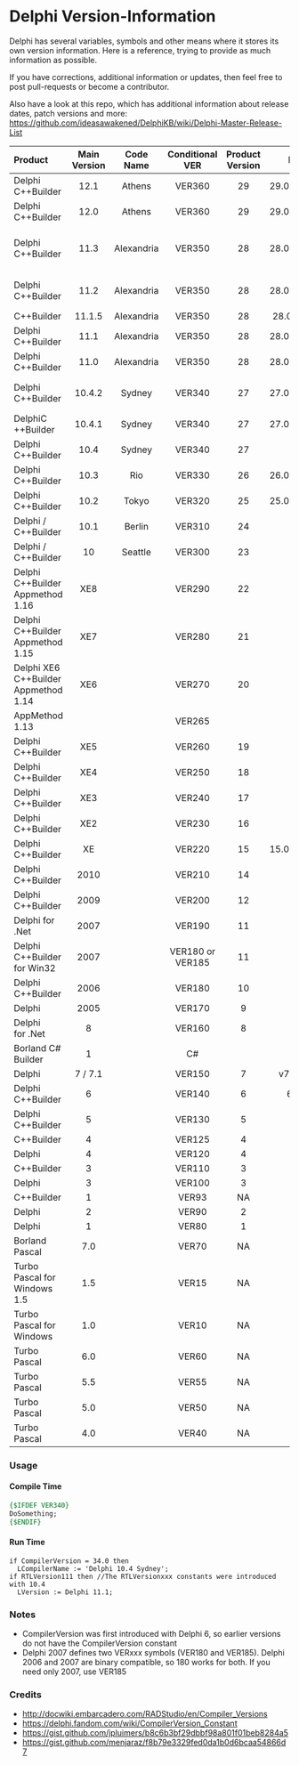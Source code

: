 # Delphi Version-Information

Delphi has several variables, symbols and other means where it stores its own version information. Here is a reference, trying to provide as much information as possible. 

If you have corrections, additional information or updates, then feel free to post pull-requests or become a contributor.

Also have a look at this repo, which has additional information about release dates, patch versions and more:
https://github.com/ideasawakened/DelphiKB/wiki/Delphi-Master-Release-List

| Product                                      | Main  Version | Code Name | Conditional VER  | Product Version | Build No. | Package Version | CompilerVersion | RTLVersion<br />RTLVersionxxx | Project Version | HKCU/HKLM Registry Path |
| :------------------------------------------- | :--------------: | :-------------: | :-------------: | :-------------: | :-------------: | :--------------------------------------------- | :--------------------------------------------: | :--------------------------------------------: | ---------------------------------------------- | :--------------------------------------------: |
| Delphi<br />C++Builder | 12.1 | Athens | VER360 | 29 | 29.0.51961.7529 | 290 | 36.0 | 36.0<br />RTLVersion121 | 20.1 | \Software\Embarcadero\BDS\23.0 |
| Delphi<br />C++Builder | 12.0 | Athens | VER360 | 29 | 29.0.50491.5718 | 290 | 36.0 | 36.0<br />RTLVersion120 | 20.1 | \Software\Embarcadero\BDS\23.0 |
| Delphi<br />C++Builder | 11.3 | Alexandria | VER350 | 28 | 28.0.47991.2819 | 280 | 35.0 | 35.0<br />RTLVersion111<br/> RTLVersion112<br/> RTLVersion113 | 19.5 | \Software\Embarcadero\BDS\22.0 |
| Delphi<br />C++Builder | 11.2 | Alexandria | VER350 | 28 | 28.0.46141.0937 | 280 | 35.0 | 35.0<br />RTLVersion111<br/> RTLVersion112 | 19.5 | \Software\Embarcadero\BDS\22.0 |
| C++Builder | 11.1.5 | Alexandria | VER350 | 28 | 28.0.45591.253 | 280 | 35.0 |  | 19.4 | \Software\Embarcadero\BDS\22.0 |
| Delphi<br />C++Builder | 11.1 | Alexandria | VER350 | 28 | 28.0.44500.8973 | 280 | 35.0 | 35.0<br />RTLVersion111 | 19.4 | \Software\Embarcadero\BDS\22.0 |
| Delphi<br />C++Builder | 11.0 | Alexandria | VER350 | 28 | 28.0.42600.6491 | 280 | 35.0 | 35.0 | 19.3 | \Software\Embarcadero\BDS\22.0 |
| Delphi<br />C++Builder | 10.4.2 | Sydney | VER340 | 27 | 27.0.40680.4203 | 270 | 34.0 | 34.0<br />RTLVersion1041<br />RTLVersion1042 | 19.2 | \Software\Embarcadero\BDS\21.0 |
| DelphiC<br />++Builder | 10.4.1 | Sydney | VER340 | 27 | 27.0.38860.1461 | 270 | 34.0 | 34.0<br />RTLVersion1041 | 19.1 | \Software\Embarcadero\BDS\21.0 |
| Delphi<br />C++Builder |      10.4      |      Sydney      |      VER340      |       27        |              |       270       |      34.0       |             |  19.0           | \Software\Embarcadero\BDS\21.0 |
| Delphi<br />C++Builder |      10.3      |      Rio      |      VER330      |       26        | 26.0.36039.7899 |       260       |      33.0       |  33.0       |  18.8           | \Software\Embarcadero\BDS\20.0 |
| Delphi<br />C++Builder |      10.2      |      Tokyo      |      VER320      |       25        | 25.0.31059.3231 |       250       |      32.0       |  32.0       |  18.4           | \Software\Embarcadero\BDS\19.0 |
| Delphi / C++Builder |      10.1      |      Berlin      |      VER310      |       24        |              |       240       |      31.0       |  | 18.1 | \Software\Embarcadero\BDS\18.0 |
| Delphi / C++Builder |      10      |      Seattle      |      VER300      |       23        |              |       230       |      30.0       |  | 18.0 | \Software\Embarcadero\BDS\17.0 |
| Delphi<br />C++Builder<br />Appmethod 1.16 |      XE8      |            |      VER290      |       22        |              |       220       |      29.0       |  | 17.0;17.1;17.2 | \Software\Embarcadero\BDS\16.0 |
| Delphi<br />C++Builder<br />Appmethod 1.15 |      XE7      |            |      VER280      |       21        |              |       210       |      28.0       |  | 16.0;16.1 | \Software\Embarcadero\BDS\15.0 |
| Delphi XE6<br />C++Builder<br />Appmethod 1.14 |      XE6      |            |      VER270      |       20        |              |       200       |      27.0       |  | 15.4 | \Software\Embarcadero\BDS\14.0 |
| AppMethod 1.13                               |            |            |      VER265      |                |                |                |      26.5       |  | 15.1;15.2;15.3 | \Software\Embarcadero\BDS\13.0 |
| Delphi<br />C++Builder            |      XE5      |            |      VER260      |       19        |              |       190       |      26.0       |    |  15.0;15.1  | \Software\Embarcadero\BDS\12.0 |
| Delphi<br />C++Builder            |      XE4      |            |      VER250      |       18        |              |       180       |      25.0       |    |  14.6  | \Software\Embarcadero\BDS\11.0 |
| Delphi<br />C++Builder            |      XE3      |            |      VER240      |       17        |              |       170       |      24.0       |    |  14.3;14.4  | \Software\Embarcadero\BDS\10.0 |
| Delphi<br />C++Builder            |      XE2      |            |      VER230      |       16        |              |       160       |      23.0       |    |  13.4  | \Software\Embarcadero\BDS\9.0 |
| Delphi<br />C++Builder              |      XE      |            |      VER220      |       15        | 15.0.3953.35171 |       150       |      22.0       |    |  12.2;12.3  | \Software\Embarcadero\BDS\8.0 |
| Delphi<br />C++Builder          |      2010      |            |      VER210      |       14        |              |       140       |      21.0       |    |  12.0  | \Software\CodeGear\BDS\7.0 |
| Delphi<br />C++Builder          |      2009      |            |      VER200      |       12        |              |       120       |      20.0       |    |  11.1;12.0  | \Software\CodeGear\BDS\6.0 |
| Delphi for .Net                        |      2007      |            |      VER190      |       11        |              |       110       |      19.0       |      |      |  |
| Delphi<br />C++Builder<br />for Win32 | 2007 |  | VER180 or VER185 |       11        |              |       110       |      18.5       |      |      | \Software\Borland\BDS\5.0 |
| Delphi<br />C++Builder          |      2006      |            |      VER180      |       10        |              |       100       |      18.0       |       |       | \Software\Borland\BDS\4.0 |
| Delphi                                  |      2005      |            |      VER170      |        9        |               |       90        |      17.0       |       |       | \Software\Borland\BDS\3.0 |
| Delphi<br />for .Net                      |      8      |            |      VER160      |        8        |               |       80        |      16.0       |  | 80 | \Software\Borland\BDS\2.0 |
| Borland C# Builder | 1 |  | C# |  |  |  | C# |  |  | \Software\Borland\BDS\1.0 |
| Delphi                           |      7 / 7.1      |            |      VER150      |        7        |  v7.0 build 8.1 |       70        |      15.0       |      |      | \SOFTWARE\Borland\Delphi\7.0 |
| Delphi<br />C++Builder                |      6      |            |      VER140      |        6        |  6.0.6.163  |       60        |      14.0       |      |      |  |
| Delphi<br />C++Builder                |      5      |            |      VER130      |        5        |  5.0.5.62  |       NA        |       NA        |      |      | \Software\Borland\Delphi\5.0 |
| C++Builder                                 |      4      |            |      VER125      |        4        |               |       NA        |       NA        |      |      |  |
| Delphi                                     |      4      |            |      VER120      |        4        |  4.0.5.37  |       NA        |       NA        |      |      | \Software\Borland\Delphi\4.0 |
| C++Builder                                 |      3      |            |      VER110      |        3        |               |       NA        |       NA        |      |      |  |
| Delphi                                         |      3      |            |      VER100      |        3        |  3.0.5.53  |       NA        |       NA        |      |      |  |
| C++Builder                               |      1      |             |      VER93       |       NA        |               |       NA        |       NA        |      |      |  |
| Delphi                                     |      2      |             |      VER90       |        2        |               |       NA        |       NA        |      |      |  |
| Delphi                                     |      1      |             |      VER80       |        1        |               |       NA        |       NA        |      |      |  |
| Borland Pascal                           |      7.0      |             |      VER70       |       NA        |               |       NA        |       NA        |      |      |  |
| Turbo Pascal for Windows 1.5                 |      1.5      |             |      VER15       |       NA        |               |       NA        |       NA        |      |      |  |
| Turbo Pascal for Windows                 |      1.0      |             |      VER10       |       NA        |               |       NA        |       NA        |      |      |  |
| Turbo Pascal                             |      6.0      |             |      VER60       |       NA        |               |       NA        |       NA        |      |      |  |
| Turbo Pascal                             |      5.5      |             |      VER55       |       NA        |               |       NA        |       NA        |      |      |  |
| Turbo Pascal                             |      5.0      |             |      VER50       |       NA        |               |       NA        |       NA        |      |      |  |
| Turbo Pascal                             |      4.0      |             |      VER40       |       NA        |               |       NA        |       NA        |      |      |  |

### Usage

#### Compile Time

```pascal
{$IFDEF VER340}
DoSomething;
{$ENDIF}
```

#### Run Time

```
if CompilerVersion = 34.0 then
  LCompilerName := 'Delphi 10.4 Sydney';
if RTLVersion111 then //The RTLVersionxxx constants were introduced with 10.4 
  LVersion := Delphi 11.1;  
```

### Notes

- CompilerVersion was first introduced with Delphi 6, so earlier versions do not have the CompilerVersion constant
- Delphi 2007 defines two VERxxx symbols (VER180 and VER185). Delphi 2006 and 2007 are binary compatible, so 180 works for both. If you need only 2007, use VER185

### Credits

- http://docwiki.embarcadero.com/RADStudio/en/Compiler_Versions
- https://delphi.fandom.com/wiki/CompilerVersion_Constant
- https://gist.github.com/jpluimers/b8c6b3bf29dbbf98a801f01beb8284a5
- https://gist.github.com/menjaraz/f8b79e3329fed0da1b0d6bcaa54866d7
